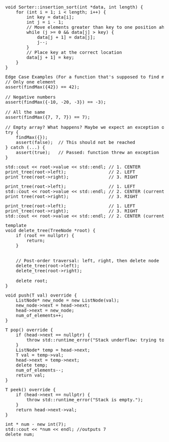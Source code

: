 <pre>void Sorter::insertion_sort(int *data, int length) {
    for (int i = 1; i < length; i++) {
        int key = data[i];
        int j = i - 1;
        // Move elements greater than key to one position ahead
        while (j >= 0 && data[j] > key) {
            data[j + 1] = data[j];
            j--;
        }
        // Place key at the correct location
        data[j + 1] = key;
    }
}</pre>


<pre>Edge Case Examples (For a function that's supposed to find max number in an array)
// Only one element
assert(findMax({42}) == 42);

// Negative numbers
assert(findMax({-10, -20, -3}) == -3);

// All the same
assert(findMax({7, 7, 7}) == 7);

// Empty array? What happens? Maybe we expect an exception or special value
try {
    findMax({});
    assert(false);  // This should not be reached
} catch (...) {
    assert(true);   // Passed: function threw an exception
}</pre>


<pre>std::cout << root->value << std::endl; // 1. CENTER
print_tree(root->left);                // 2. LEFT
print_tree(root->right);               // 3. RIGHT</pre>

<pre>print_tree(root->left);                // 1. LEFT
std::cout << root->value << std::endl; // 2. CENTER (current node)
print_tree(root->right);               // 3. RIGHT</pre>

<pre>print_tree(root->left);                // 1. LEFT
print_tree(root->right);               // 3. RIGHT
std::cout << root->value << std::endl; // 2. CENTER (current node)</pre>


<pre>template<typename T>
void delete_tree(TreeNode<T> *root) {
    if (root == nullptr) {
        return;
    }


    // Post-order traversal: left, right, then delete node
    delete_tree(root->left);
    delete_tree(root->right);

    delete root;
}</pre>


<pre>void push(T val) override {
    ListNode<T>* new_node = new ListNode<T>(val);
    new_node->next = head->next;
    head->next = new_node;
    num_of_elements++;
}</pre>

<pre>T pop() override {
    if (head->next == nullptr) {
        throw std::runtime_error("Stack underflow: trying to pop from an empty stack.");
    }
    ListNode<T>* temp = head->next;
    T val = temp->val;
    head->next = temp->next;
    delete temp;
    num_of_elements--;
    return val;
}</pre>


<pre>T peek() override {
    if (head->next == nullptr) {
        throw std::runtime_error("Stack is empty.");
    }
    return head->next->val;
}</pre>

<pre>int * num - new int(7);
std::cout << *num << endl; //outputs 7
delete num;</pre>
